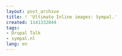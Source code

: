 ```yaml
---
layout: post_archive
title: ! 'Ultimate Inline images: Sympal.'
created: 1141332844
tags:
- Drupal Talk
- sympal.nl
lang: en
---
```



